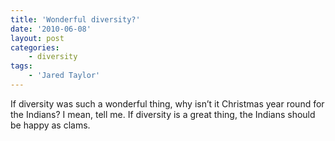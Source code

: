 ```yaml
---
title: 'Wonderful diversity?'
date: '2010-06-08'
layout: post
categories:
    - diversity
tags:
    - 'Jared Taylor'
---
```


If diversity was such a wonderful thing, why isn’t it Christmas year round for the Indians? I mean, tell me. If diversity is a great thing, the Indians should be happy as clams.
